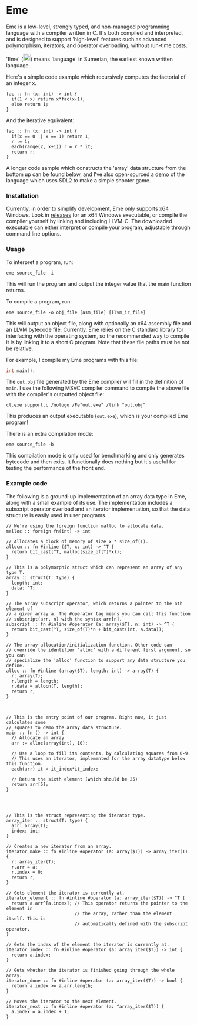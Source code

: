 # Eme

Eme is a low-level, strongly typed, and non-managed programming language with a compiler written in C. It's both compiled and interpreted, and is designed to support 'high-level' features such as advanced polymorphism, iterators, and operator overloading, without run-time costs.

'Eme' (<img src="http://psd.museum.upenn.edu/epsd/psl/img/popup/Oajg.png" height="20" />) means 'language' in Sumerian, the earliest known written language.

Here's a simple code example which recursively computes the factorial of an integer x.
```
fac :: fn (x: int) -> int {
  if(1 < x) return x*fac(x-1);
  else return 1;
}
```
And the iterative equivalent:
```
fac :: fn (x: int) -> int {
  if(x == 0 || x == 1) return 1;
  r := 1;
  each(range(2, x+1)) r = r * it;
  return r;
}
```

A longer code sample which constructs the 'array' data structure from the bottom up can be found below, and I've also open-sourced a [demo](https://github.com/nicholascc/eme-shooter-game) of the language which uses SDL2 to make a simple shooter game.

### Installation

Currently, in order to simplify development, Eme only supports x64 Windows. Look in [releases](https://github.com/nicholascc/eme/releases) for an x64 Windows executable, or compile the compiler yourself by linking and including LLVM-C. The downloaded executable can either interpret or compile your program, adjustable through command line options.


### Usage

To interpret a program, run:
```
eme source_file -i
```
This will run the program and output the integer value that the main function returns.

To compile a program, run:
```
eme source_file -o obj_file [asm_file] [llvm_ir_file]
```
This will output an object file, along with optionally an x64 assembly file and an LLVM bytecode file. Currently, Eme relies on the C standard library for interfacing with the operating system, so the recommended way to compile it is by linking it to a short C program. Note that these file paths must be not be relative.

For example, I compile my Eme programs with this file:

```c
int main();
```

The `out.obj` file generated by the Eme compiler will fill in the definition of `main`. I use the following MSVC compiler command to compile the above file with the compiler's outputted object file:
```
cl.exe support.c /nologo /Fe"out.exe" /link "out.obj"
```

This produces an output executable (`out.exe`), which is your compiled Eme program!

There is an extra compilation mode:

```
eme source_file -b
```

This compilation mode is only used for benchmarking and only generates bytecode and then exits. It functionally does nothing but it's useful for testing the performance of the front end.


### Example code

The following is a ground-up implementation of an array data type in Eme, along with a small example of its use. The implementation includes a subscript operator overload and an iterator implementation, so that the data structure is easily used in user programs.

```
// We're using the foreign function malloc to allocate data.
malloc :: foreign fn(int) -> int

// Allocates a block of memory of size x * size_of(T).
allocn :: fn #inline ($T, x: int) -> ^T {
  return bit_cast(^T, malloc(size_of(T)*x));
}

// This is a polymorphic struct which can represent an array of any type T.
array :: struct(T: type) {
  length: int;
  data: ^T;
}

// The array subscript operator, which returns a pointer to the nth element of
// a given array a. The #operator tag means you can call this function
// subscript(arr, n) with the syntax arr[n].
subscript :: fn #inline #operator (a: array($T), n: int) -> ^T {
  return bit_cast(^T, size_of(T)*n + bit_cast(int, a.data));
}

// The array allocation/initialization function. Other code can
// override the identifier 'alloc' with a different first argument, so you can
// specialize the 'alloc' function to support any data structure you define.
alloc :: fn #inline (array($T), length: int) -> array(T) {
  r: array(T);
  r.length = length;
  r.data = allocn(T, length);
  return r;
}



// This is the entry point of our program. Right now, it just calculates some
// squares to demo the array data structure.
main :: fn () -> int {
  // Allocate an array
  arr := alloc(array(int), 10);

  // Use a loop to fill its contents, by calculating squares from 0-9.
  // This uses an iterator, implemented for the array datatype below this function.
  each(arr) it = it_index*it_index;

  // Return the sixth element (which should be 25)
  return arr[5];
}




// This is the struct representing the iterator type.
array_iter :: struct(T: type) {
  arr: array(T);
  index: int;
}

// Creates a new iterator from an array.
iterator_make :: fn #inline #operator (a: array($T)) -> array_iter(T) {
  r: array_iter(T);
  r.arr = a;
  r.index = 0;
  return r;
}

// Gets element the iterator is currently at.
iterator_element :: fn #inline #operator (a: array_iter($T)) -> ^T {
  return a.arr^[a.index]; // This operator returns the pointer to the element in
                          // the array, rather than the element itself. This is
                          // automatically defined with the subscript operator.
}

// Gets the index of the element the iterator is currently at.
iterator_index :: fn #inline #operator (a: array_iter($T)) -> int {
  return a.index;
}

// Gets whether the iterator is finished going through the whole array.
iterator_done :: fn #inline #operator (a: array_iter($T)) -> bool {
  return a.index >= a.arr.length;
}

// Moves the iterator to the next element.
iterator_next :: fn #inline #operator (a: ^array_iter($T)) {
  a.index = a.index + 1;
}

```
